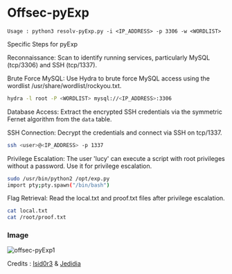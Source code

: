 # Offsec-pyExp

```
Usage : python3 resolv-pyExp.py -i <IP_ADDRESS> -p 3306 -w <WORDLIST>
```

Specific Steps for pyExp

Reconnaissance: Scan to identify running services, particularly MySQL (tcp/3306) and SSH (tcp/1337).

Brute Force MySQL: Use Hydra to brute force MySQL access using the wordlist /usr/share/wordlist/rockyou.txt.

```bash
hydra -l root -P <WORDLIST> mysql://<IP_ADDRESS>:3306
```
Database Access: Extract the encrypted SSH credentials via the symmetric Fernet algorithm from the `data` table.

SSH Connection: Decrypt the credentials and connect via SSH on tcp/1337.

```bash
ssh <user>@<IP_ADDRESS> -p 1337
```
Privilege Escalation: The user 'lucy' can execute a script with root privileges without a password. Use it for privilege escalation.

```bash
sudo /usr/bin/python2 /opt/exp.py
import pty;pty.spawn("/bin/bash")
```

Flag Retrieval: Read the local.txt and proof.txt files after privilege escalation.

```bash
cat local.txt
cat /root/proof.txt
```
### Image
![offsec-pyExp1](https://github.com/Isid0r3/Offsec-pyExp/assets/120736091/14d169b5-e627-49d8-9c90-15a7ccd9bd16)


Credits : [Isid0r3](https://www.linkedin.com/in/isid0r3) & [Jedidia](https://linkedin.com/in/jedidia-d-bahena-0814161b7)
